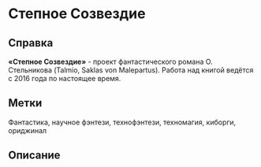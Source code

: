 # Степное Созвездие
## Справка
**«Степное Созвездие»** - проект фантастического романа О. Стельникова (Talmio, Saklas von Malepartus). Работа над книгой ведётся с 2016 года по настоящее время.
## Метки
Фантастика, научное фэнтези, технофэнтези, техномагия, киборги, ориджинал
## Описание
